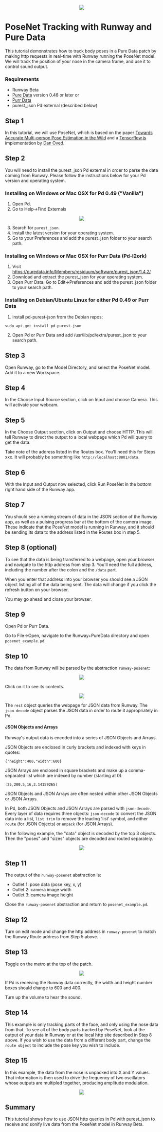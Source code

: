 <p align="center">
  <img src="https://runway.nyc3.digitaloceanspaces.com/assets/github/cover_runway_puredata_github.jpg">
</p>

# PoseNet Tracking with Runway and Pure Data

This tutorial demonstrates how to track body poses in a Pure Data patch by making http requests in real-time with Runway running the PoseNet model. We will track the position of your nose in the camera frame, and use it to control sound output.

### Requirements

* Runway Beta
* [Pure Data](http://puredata.info/downloads/pure-data) version 0.46 or later
  or
* [Purr Data](https://agraef.github.io/purr-data)
* purest_json Pd external (described below)

## Step 1

In this tutorial, we will use PoseNet, which is based on the paper [Towards Accurate Multi-person Pose Estimation in the Wild](https://arxiv.org/abs/1701.01779) and a [Tensorflow.js](https://js.tensorflow.org/) implementation by [Dan Oved](https://www.danioved.com/).

## Step 2

You will need to install the purest_json Pd external in order to parse the data coming from Runway. Please follow the instructions below for your Pd version and operating system.

### Installing on Windows or Mac OSX for Pd 0.49 ("Vanilla")

1. Open Pd.
2. Go to Help->Find Externals

<p align="center">
  <img src="screenshots/deken.png">
</p>

3. Search for ```purest_json```.
4. Install the latest version for your operating system.
5. Go to your Preferences and add the purest_json folder to your search path.

### Installing on Windows or Mac OSX for Purr Data (Pd-l2ork)

1. Visit https://puredata.info/Members/residuum/software/purest_json/1.4.2/
2. Download and extract the purest_json for your operating system.
3. Open Purr Data. Go to Edit->Preferences and add the purest_json folder to your search path.

### Installing on Debian/Ubuntu Linux for either Pd 0.49 or Purr Data

1. Install pd-purest-json from the Debian repos:

```
sudo apt-get install pd-purest-json
```
2. Open Pd or Purr Data and add /usr/lib/pd/extra/purest_json to your search path.

## Step 3

Open Runway, go to the Model Directory, and select the PoseNet model. Add it to a new Workspace.

## Step 4

In the Choose Input Source section, click on Input and choose Camera. This will activate your webcam.

## Step 5

In the Choose Output section, click on Output and choose HTTP. This will tell Runway to direct the output to a local webpage which Pd will query to get the data.

Take note of the address listed in the Routes box. You'll need this for Steps xxx. It will probably be something like ```http://localhost:8001/data```.

## Step 6

With the Input and Output now selected, click Run PoseNet in the bottom right hand side of the Runway app.

## Step 7

You should see a running stream of data in the JSON section of the Runway app, as well as a pulsing progress bar at the bottom of the camera image. These indicate that the PoseNet model is running in Runway, and it should be sending its data to the address listed in the Routes box in step 5.

## Step 8 (optional)

To see that the data is being transferred to a webpage, open your browser and navigate to the http address from step 3. You'll need the full address, including the number after the colon and the ```/data``` part.

When you enter that address into your browser you should see a JSON object listing all of the data being sent. The data will change if you click the refresh button on your browser.

You may go ahead and close your browser.

## Step 9

Open Pd or Purr Data.

Go to File->Open, navigate to the Runway+PureData directory and open ```posenet_example.pd```.

## Step 10

The data from Runway will be parsed by the abstraction ```runway-posenet```:

<p align="center">
  <img src="screenshots/runway-posenet1.png">
</p>

Click on it to see its contents.

<p align="center">
  <img src="screenshots/runway-posenet2.png">
</p>

The ```rest``` object queries the webpage for JSON data from Runway. The ```json-decode``` object parses the JSON data in order to route it appropriately in Pd.

#### JSON Objects and Arrays

Runway's output data is encoded into a series of JSON Objects and Arrays.

JSON Objects are enclosed in curly brackets and indexed with keys in quotes:

```
{"height":400,"width":600}
```

JSON Arrays are enclosed in square brackets and make up a comma-separated list which are indexed by number (starting at 0).

```
[25,200.5,16,3.14159265]
```

JSON Objects and JSON Arrays are often nested within other JSON Objects or JSON Arrays.

In Pd, both JSON Objects and JSON Arrays are parsed with ```json-decode```. Every layer of data requires three objects: ```json-decode``` to convert the JSON data into a list, ```list trim``` to remove the leading 'list' symbol, and either ```route``` (for JSON Objects) or ```unpack``` (for JSON Arrays).

In the following example, the "data" object is decoded by the top 3 objects. Then the "poses" and "sizes" objects are decoded and routed separately.

<p align="center">
  <img src="screenshots/runway-posenet3.png">
</p>

## Step 11

The output of the ```runway-posenet``` abstraction is:
* Outlet 1: pose data (pose key, x, y)
* Outlet 2: camera image width
* Outlet 3: camera image height

Close the ```runway-posenet``` abstraction and return to ```posenet_example.pd```.

## Step 12

Turn on edit mode and change the http address in ```runway-posenet``` to match the Runway Route address from Step 5 above.

## Step 13

Toggle on the metro at the top of the patch.

<p align="center">
  <img src="screenshots/runway-posenet4.png">
</p>

If Pd is receiving the Runway data correctly, the width and height number boxes should change to 600 and 400.

Turn up the volume to hear the sound.

## Step 14

This example is only tracking parts of the face, and only using the nose data from that. To see all of the body parts tracked by PoseNet, look at the output of your data in Runway or at the local http site described in Step 8 above. If you wish to use the data from a different body part, change the ```route object``` to include the pose key you wish to include.

## Step 15

In this example, the data from the nose is unpacked into X and Y values. That information is then used to drive the frequency of two oscillators whose outputs are multipled together, producing amplitude modulation.

<p align="center">
  <img src="screenshots/runway-posenet5.png">
</p>

## Summary

This tutorial shows how to use JSON http queries in Pd with purest_json to receive and sonify live data from the PoseNet model in Runway Beta.
